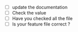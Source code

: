 - [ ] update the documentation
- [ ] Check the value
- [ ] Have you checked all the file
- [ ] Is your feature file correct ?
